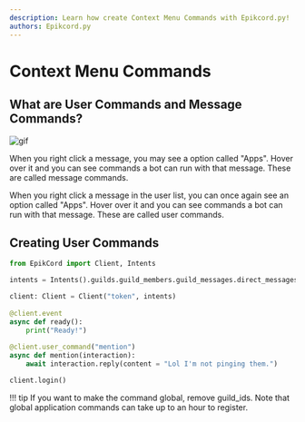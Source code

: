 ```yaml
---
description: Learn how create Context Menu Commands with Epikcord.py!
authors: Epikcord.py
---
```


# Context Menu Commands


## What are User Commands and Message Commands?

![gif](https://gblobscdn.gitbook.com/assets%2F-MjPk-Yu4sOq8KGrr_yG%2F-MjSXhYe9K0uVV4_oRsn%2F-MjSYM78m_x2LUvCexhn%2FqxVMvwcH.gif?alt=media&token=90f20216-6860-4234-abbd-1e237224dc65)

When you right click a message, you may see a option called "Apps". Hover over it and you can see commands a bot can run with that message. These are called message commands.

When you right click a message in the user list, you can once again see an option called "Apps". Hover over it and you can see commands a bot can run with that message. These are called user commands.

## Creating User Commands

```py
from EpikCord import Client, Intents

intents = Intents().guilds.guild_members.guild_messages.direct_messages.message_content

client: Client = Client("token", intents)
  
@client.event
async def ready():
    print("Ready!")
    
@client.user_command("mention")
async def mention(interaction):
    await interaction.reply(content = "Lol I'm not pinging them.")

client.login()
```
!!! tip
    If you want to make the command global, remove guild_ids. Note that global application commands can take up to an hour to register.

